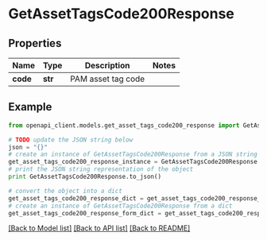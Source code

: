 # GetAssetTagsCode200Response


## Properties
Name | Type | Description | Notes
------------ | ------------- | ------------- | -------------
**code** | **str** | PAM asset tag code | 

## Example

```python
from openapi_client.models.get_asset_tags_code200_response import GetAssetTagsCode200Response

# TODO update the JSON string below
json = "{}"
# create an instance of GetAssetTagsCode200Response from a JSON string
get_asset_tags_code200_response_instance = GetAssetTagsCode200Response.from_json(json)
# print the JSON string representation of the object
print GetAssetTagsCode200Response.to_json()

# convert the object into a dict
get_asset_tags_code200_response_dict = get_asset_tags_code200_response_instance.to_dict()
# create an instance of GetAssetTagsCode200Response from a dict
get_asset_tags_code200_response_form_dict = get_asset_tags_code200_response.from_dict(get_asset_tags_code200_response_dict)
```
[[Back to Model list]](../README.md#documentation-for-models) [[Back to API list]](../README.md#documentation-for-api-endpoints) [[Back to README]](../README.md)


